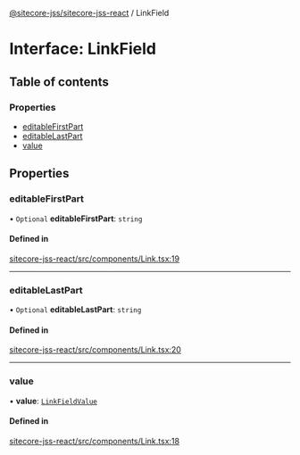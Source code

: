 [@sitecore-jss/sitecore-jss-react](../README.md) / LinkField

# Interface: LinkField

## Table of contents

### Properties

- [editableFirstPart](LinkField.md#editablefirstpart)
- [editableLastPart](LinkField.md#editablelastpart)
- [value](LinkField.md#value)

## Properties

### editableFirstPart

• `Optional` **editableFirstPart**: `string`

#### Defined in

[sitecore-jss-react/src/components/Link.tsx:19](https://github.com/Sitecore/jss/blob/9dbd8a53e/packages/sitecore-jss-react/src/components/Link.tsx#L19)

___

### editableLastPart

• `Optional` **editableLastPart**: `string`

#### Defined in

[sitecore-jss-react/src/components/Link.tsx:20](https://github.com/Sitecore/jss/blob/9dbd8a53e/packages/sitecore-jss-react/src/components/Link.tsx#L20)

___

### value

• **value**: [`LinkFieldValue`](LinkFieldValue.md)

#### Defined in

[sitecore-jss-react/src/components/Link.tsx:18](https://github.com/Sitecore/jss/blob/9dbd8a53e/packages/sitecore-jss-react/src/components/Link.tsx#L18)
